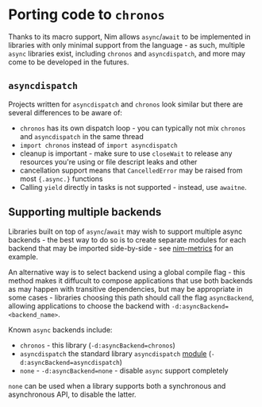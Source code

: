 # Porting code to `chronos`

<!-- toc -->

Thanks to its macro support, Nim allows `async`/`await` to be implemented in
libraries with only minimal support from the language - as such, multiple
`async` libraries exist, including `chronos` and `asyncdispatch`, and more may
come to be developed in the futures.

## `asyncdispatch`

Projects written for `asyncdispatch` and `chronos` look similar but there are
several differences to be aware of:

* `chronos` has its own dispatch loop - you can typically not mix `chronos` and
  `asyncdispatch` in the same thread
* `import chronos` instead of `import asyncdispatch`
* cleanup is important - make sure to use `closeWait` to release any resources
  you're using or file descript leaks and other
* cancellation support means that `CancelledError` may be raised from most
  `{.async.}` functions
* Calling `yield` directly in tasks is not supported - instead, use `awaitne`.

## Supporting multiple backends

Libraries built on top of `async`/`await` may wish to support multiple async
backends - the best way to do so is to create separate modules for each backend
that may be imported side-by-side - see [nim-metrics](https://github.com/status-im/nim-metrics/blob/master/metrics/)
for an example.

An alternative way is to select backend using a global compile flag - this
method makes it diffucult to compose applications that use both backends as may
happen with transitive dependencies, but may be appropriate in some cases -
libraries choosing this path should call the flag `asyncBackend`, allowing
applications to choose the backend with `-d:asyncBackend=<backend_name>`.

Known `async` backends include:

* `chronos` - this library (`-d:asyncBackend=chronos`)
* `asyncdispatch` the standard library `asyncdispatch` [module](https://nim-lang.org/docs/asyncdispatch.html) (`-d:asyncBackend=asyncdispatch`)
* `none` - ``-d:asyncBackend=none`` - disable ``async`` support completely

``none`` can be used when a library supports both a synchronous and
asynchronous API, to disable the latter.
